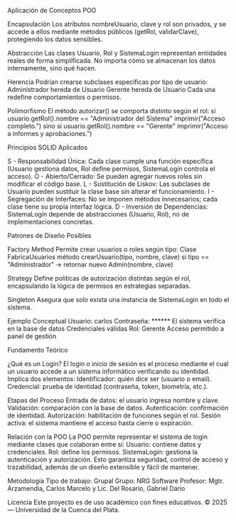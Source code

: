 Aplicación de Conceptos POO

Encapsulación
Los atributos nombreUsuario, clave y rol son privados, y se accede a ellos mediante métodos públicos (getRol, validarClave), protegiendo los datos sensibles.

Abstracción
Las clases Usuario, Rol y SistemaLogin representan entidades reales de forma simplificada.
No importa cómo se almacenan los datos internamente, sino qué hacen.

Herencia
Podrían crearse subclases específicas por tipo de usuario:
Administrador hereda de Usuario
Gerente hereda de Usuario
Cada una redefine comportamientos o permisos.

Polimorfismo
El método autorizar() se comporta distinto según el rol:
si usuario.getRol().nombre == "Administrador del Sistema"
imprimir("Acceso completo.")
sino si usuario.getRol().nombre == "Gerente"
imprimir("Acceso a informes y aprobaciones.")

Principios SOLID Aplicados

S - Responsabilidad Única: Cada clase cumple una función específica (Usuario gestiona datos, Rol define permisos, SistemaLogin controla el acceso).
O - Abierto/Cerrado: Se pueden agregar nuevos roles sin modificar el código base.
L - Sustitución de Liskov: Las subclases de Usuario pueden sustituir la clase base sin alterar el funcionamiento.
I - Segregación de Interfaces: No se imponen métodos innecesarios; cada clase tiene su propia interfaz lógica.
D - Inversión de Dependencias: SistemaLogin depende de abstracciones (Usuario, Rol), no de implementaciones concretas.

Patrones de Diseño Posibles

Factory Method
Permite crear usuarios o roles según tipo:
Clase FabricaUsuarios
método crearUsuario(tipo, nombre, clave)
si tipo == "Administrador" → retornar nuevo Admin(nombre, clave)

Strategy
Define políticas de autorización distintas según el rol, encapsulando la lógica de permisos en estrategias separadas.

Singleton
Asegura que solo exista una instancia de SistemaLogin en todo el sistema.

Ejemplo Conceptual
Usuario: carlos
Contraseña: ******
El sistema verifica en la base de datos
Credenciales válidas
Rol: Gerente
Acceso permitido a panel de gestión

Fundamento Teórico

¿Qué es un Login?
El login o inicio de sesión es el proceso mediante el cual un usuario accede a un sistema informático verificando su identidad.
Implica dos elementos:
Identificador: quién dice ser (usuario o email).
Credencial: prueba de identidad (contraseña, token, biometría, etc.).

Etapas del Proceso
Entrada de datos: el usuario ingresa nombre y clave.
Validación: comparación con la base de datos.
Autenticación: confirmación de identidad.
Autorización: habilitación de funciones según el rol.
Sesión activa: el sistema mantiene el acceso hasta cierre o expiración.

Relación con la POO
La POO permite representar el sistema de login mediante clases que colaboran entre sí:
Usuario: contiene datos y credenciales.
Rol: define los permisos.
SistemaLogin: gestiona la autenticación y autorización.
Esto garantiza seguridad, control de acceso y trazabilidad, además de un diseño extensible y fácil de mantener.

Metodología
Tipo de trabajo: Grupal
Grupo: NRG Software 
Profesor: Mgtr. Arzamendia, Carlos Marcelo y Lic. Del Rosario, Gabriel Dario

Licencia
Este proyecto es de uso académico con fines educativos.
© 2025 — Universidad de la Cuenca del Plata.
